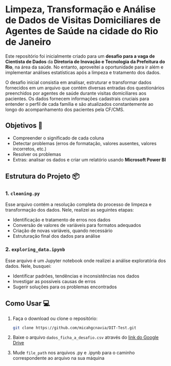 # Limpeza, Transformação e Análise de Dados de Visitas Domiciliares de Agentes de Saúde na cidade do Rio de Janeiro

Este repositório foi inicialmente criado para um **desafio para a vaga de Cientista de Dados** da **Diretoria de Inovação e Tecnologia da Prefeitura do Rio**, na área da saúde. No entanto, aproveitei a oportunidade para ir além e implementar análises estatísticas após a limpeza e tratamento dos dados.

O desafio inicial consistia em analisar, estruturar e transformar dados fornecidos em um arquivo que contém diversas entradas dos questionários preenchidos por agentes de saúde durante visitas domiciliares aos pacientes. Os dados fornecem informações cadastrais cruciais para entender o perfil de cada família e são atualizados constantemente ao longo do acompanhamento dos pacientes pela CF/CMS.

## Objetivos 🎯

- Compreender o significado de cada coluna
- Detectar problemas (erros de formatação, valores ausentes, valores incorretos, etc.)
- Resolver os problemas
- Extras: analisar os dados e criar um relatório usando **Microsoft Power BI**

## Estrutura do Projeto 📦

### 1. **`cleaning.py`**
Esse arquivo contém a resolução completa do processo de limpeza e transformação dos dados. Nele, realizei as seguintes etapas:
- Identificação e tratamento de erros nos dados
- Conversão de valores de variáveis para formatos adequados
- Criação de novas variáveis, quando necessário
- Estruturação final dos dados para análise

### 2. **`exploring_data.ipynb`**
Esse arquivo é um Jupyter notebook onde realizei a análise exploratória dos dados. Nele, busquei:
- Identificar padrões, tendências e inconsistências nos dados
- Investigar as possíveis causas de erros
- Sugerir soluções para os problemas encontrados

## Como Usar 💻

1. Faça o download ou clone o repositório:
   ```bash
   git clone https://github.com/micahgcnavia/DIT-Test.git
   ```

2. Baixe o arquivo `dados_ficha_a_desafio.csv` através do [link do Google Drive](https://drive.google.com/file/d/1dWC1ZUPNlCQBalYPY8uP4Zzs0aue9nkQ/view?usp=sharing)

3. Mude ```file_path``` nos arquivos .py e .ipynb para o caminho correspondente ao arquivo na sua máquina
